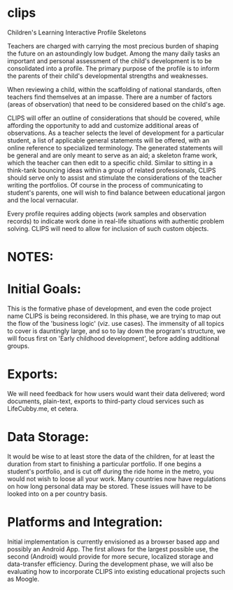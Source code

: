 # clips
Children's Learning Interactive Profile Skeletons

Teachers are charged with carrying the most precious burden of shaping the future on an astoundingly low budget. Among the many daily tasks an important and personal assessment of the child's development is to be consolidated into a profile. The primary purpose of the profile is to inform the parents of their child's developmental strengths and weaknesses. 

When reviewing a child, within the scaffolding of national standards, often teachers find themselves at an impasse. There are a number of factors (areas of observation) that need to be considered based on the child's age.

CLIPS will offer an outline of considerations that should be covered, while affording the opportunity to add and customize additional areas of observations. As a teacher selects the level of development for a particular student, a list of applicable general statements will be offered, with an online reference to specialized terminology. The generated statements will be general and are only meant to serve as an aid; a skeleton frame work, which the teacher can then edit to a specific child. Similar to sitting in a think-tank bouncing ideas within a group of related professionals, CLIPS should serve only to assist and stimulate the considerations of the teacher writing the portfolios. Of course in the process of communicating to student's parents, one will wish to find balance between educational jargon and the local vernacular.

Every profile requires adding objects (work samples and observation records) to indicate work done in real-life situations with authentic problem solving. CLIPS will need to allow for inclusion of such custom objects.

# NOTES:

# Initial Goals: 
This is the formative phase of development, and even the code project name CLIPS is being reconsidered. In this phase, we are trying to map out the flow of the 'business logic' (viz. use cases). The immensity of all topics to cover is dauntingly large, and so to lay down the program's structure, we will focus first on 'Early childhood development', before adding additional groups.

# Exports:
We will need feedback for how users would want their data delivered; word documents, plain-text, exports to third-party cloud services such as LifeCubby.me, et cetera.

# Data Storage:
It would be wise to at least store the data of the children, for at least the duration from start to finishing a particular portfolio. If one begins a student's portfolio, and is cut off during the ride home in the metro, you would not wish to loose all your work. Many countries now have regulations on how long personal data may be stored. These issues will have to be looked into on a per country basis.

# Platforms and Integration:
Initial implementation is currently envisioned as a browser based app and possibly an Android App. The first allows for the largest possible use, the second (Android) would provide for more secure, localized storage and data-transfer efficiency. During the development phase, we will also be evaluating how to incorporate CLIPS into existing educational projects such as Moogle.
